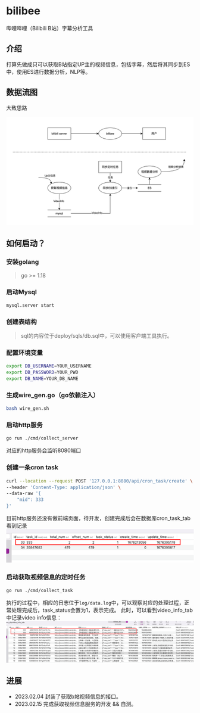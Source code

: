 # bilibee
 哔哩哔哩（Bilibili B站）字幕分析工具

## 介绍
打算先做成只可以获取B站指定UP主的视频信息，包括字幕，然后将其同步到ES中，使用ES进行数据分析，NLP等。

## 数据流图
大致思路

![](assets/pic/bilibee_data_flow_chart.png)

## 如何启动？

### 安装golang
> go >= 1.18

### 启动Mysql
```bash
mysql.server start
```

### 创建表结构
> sql的内容位于deploy/sqls/db.sql中，可以使用客户端工具执行。

### 配置环境变量
```bash
export DB_USERNAME=YOUR_USERNAME
export DB_PASSWORD=YOUR_PWD
export DB_NAME=YOUR_DB_NAME
```

### 生成wire_gen.go（go依赖注入）
```bash
bash wire_gen.sh
```

### 启动http服务
```bash
go run ./cmd/collect_server
```
对应的http服务会监听8080端口

### 创建一条cron task
```bash
curl --location --request POST '127.0.0.1:8080/api/cron_task/create' \
--header 'Content-Type: application/json' \
--data-raw '{
    "mid": 333
}'
```
目前http服务还没有做前端页面，待开发，创建完成后会在数据库cron_task_tab看到记录
![](assets/pic/img.png)

### 启动获取视频信息的定时任务
```bash
go run ./cmd/collect_task
```
执行的过程中，相应的日志位于`log/data.log`中，可以观察对应的处理过程，正常处理完成后，task_status会置为1，表示完成。
此时，可以看到video_info_tab中记录video info信息：
![](assets/pic/img2.png)


### 

## 进展
- 2023.02.04 封装了获取b站视频信息的接口。
- 2023.02.15 完成获取视频信息服务的开发 && 自测。
